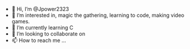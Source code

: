 - 👋 Hi, I’m @Jpower2323
- 👀 I’m interested in, magic the gathering, learning to code, making video games.
- 🌱 I’m currently learning C 
- 💞️ I’m looking to collaborate on 
- 📫 How to reach me ...

<!---
Jpower2323/Jpower2323 is a ✨ special ✨ repository because its `README.md` (this file) appears on your GitHub profile.
You can click the Preview link to take a look at your changes.
--->
